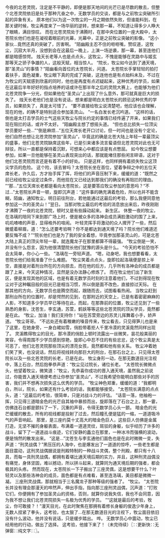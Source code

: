 今夜的北苍灵院，注定是不平静的，即便是那天地间的光芒已是尽数的散去，但整个北苍灵院依旧是处于那种亢奋之中，无数学员的交谈，都是与之前牧尘突破所引起的异象有关。
原本他们以为这一次牧尘的一月之期依然失败，但谁能料到，在那关键时候，牧尘再度来了一场华丽的逆转，想来那一幕，不知道让得多少人睁大了眼睛，满目惊叹。
而在北苍灵院处于沸腾时，在那中央位置的一座大殿中，太苍院长他们也是在凝视着眼前的光幕，光幕中，正是之前牧尘突破的影像。
“这小家伙…竟然还真的突破了，厉害啊。
”陌幽殿主忍不住的咂咂嘴，赞叹道，这牧尘，沉寂大半月，没想到会在这最后一晚上，上演一场逆袭，那一幕，甚至连他们都是暗感惊愕。
烛天长老等人也是点点头，这牧尘，不愧是能够在灵路中与姬玄那等天之骄子争雄的人，这般天赋，相当惊人。
“院长，牧尘如今达到了通天境，那“圣灵山”的事情？”陌幽看向首位的太苍院长，问道。
太苍院长手掌轻轻的拍打着扶手，面色凝重，牧尘眼下真的完成了突破，这连他也是有点始料未及，不过在为牧尘的天赋感到欣喜的同时，他也是再度有点迟疑起来，这种优秀的学员，如果在这最后半年好好的指点培养的话或许在那半年之后的灵院大赛上，也能够为他们北苍灵院争一分光，但如果他在“圣灵山”上出现了什么意外，那可就真是巨大的损失了。
烛天长老他们也是没有说话，想来都是明白太苍院长的顾忌这种优秀的学员，如果损失了，真是太可惜了。
“要不直接给牧尘说清楚吧，他应该也会理解，现在的他，的确不是特别适合参加圣灵山。
”一名白发长老沉吟道。
“这样的话，倒也是太打击学员的士气这些天牧尘与院长约定的事情已经传遍了开来，如果我们现在阻拦的话，或许不太好。
”陌幽殿主想了想摇头道。
“但也总比损失一位顶尖学员要好一些…”“倒是麻烦…”五位天席长老开口讨论，但一时间也是没有个定论，他们自然也想让北苍灵院参加“圣灵山”，毕竟这的确是北苍大陆上年轻一辈最顶尖的盛事，他们北苍灵院缺席这些年，已是引来诸多流言蜚语但北苍灵院对此也无可辩驳，所以一直都是保持着沉默，可想来心中都应该是有点憋屈。
如今牧尘想要参加，如果一旦他能够在圣灵山表现突出的话，那就能堵住那些闲言碎语，这对于他们北苍灵院而言还是有着不小的好处。
只是这样，也同样拥有着损失牧尘这顶尖学员的危险。
这个险，该去冒吗？太苍院长坐在首位，望着争辩之中的五位天席长老，许久后，方才抬手挥了挥，将他们的声音压制下来，缓缓的道：“既然之前已经给牧尘设定过条件，而他现在又已经达到那我们的确没有再阻拦的理由。
”“那…”五位天席长老都是看向太苍院长，这是要答应牧尘参加的意思吗？“不过…”太苍院长声音一顿，旋即沉声道：“这件事的确充满着危险，所以也并不能含糊，陌幽，通知牧尘，明日前往刑台，若他能通过这最后的考验，那么我便同意他参加这一次的圣灵山！”翌日。
当那对牧尘最后的考验的消息放出来后，昨夜刚刚才沸腾了一夜的北苍灵院，顿时又是有些躁动起来。
新生区。
休整一夜的牧尘，在洛璃的陪同下来到那广场上时，便是被众多的洛神会成员满脸激动的围了上来，叽叽喳喳的声音，显得格外的喧闹。
叶轻灵挥手将激动的众人撵开了一些，然后微蹙着柳眉，道：“怎么还要考验啊？你不是都达到通天境了吗？院长他们难道还要反悔不成？”“院长他们也是为了我的安全着想，毕竟参加那圣灵山的，可是北苍大陆上真正的顶尖年轻一辈，就连魔龙子在那里都算不得最强。
”牧尘倒是一笑，并没有什么怨言，因为他很清楚院长他们犹豫的源头是什么。
“今天的考验恐怕不会太简单，你小心一些。
”洛璃在一旁轻声道。
“嗯，动身吧，我也想要看看，太苍院长他们给我准备了什么难题。
”牧尘笑着点点头，旋即拉起洛璃便是掠上半空，直接是对着刑台所在的方向掠去，而在他的后方，几乎所有洛神会的成员都是跟了上来，今天这种情况，显然是没办法静心修炼了。
而在牧尘他们出了新生区，便是发现其他的区域，也是有着无数学员时刻的注意着他们，不过到得现在牧尘对于这种瞩目般的目光已是相当习惯，所以倒是面不改色，直接掠过天际。
在那其他的方向，无数学员也是腾空而起，跟随而去，试图看看热闹。
当牧尘赶到那刑台所在的位置时，却是愕然的见到，在那附近的天空上，已是有着密密麻麻的人影，不知道多少学员早已等待在此，而起，在那靠前的位置，牧尘还见到了一些熟悉的身影，沈苍生，李玄通，苏萱，鹤妖等等这些北苍灵院的顶尖学员，竟然都是在此。
“牧尘，加油！我们支持你！”站在苏萱旁边的苏灵儿挥舞着小手，娇声道。
“牧尘哥哥。
”不远处还有着稚嫩的嗓音传来，牧尘看去，只见得笋儿也是来了这里，在她身旁，一身白裙如雪，俏脸带着拒人千里冷漠的灵溪竟然同样出现了。
灵溪瞧得牧尘的目光，那冷漠的俏脸上顿时流露出一丝微笑，昙花般美丽的笑容，令得周围不少学员感到惊艳，旋即心中忍不住的有些忿忿，这个牧尘真是太可恶了，他们北苍灵院那些顶尖的漂亮女孩，竟然都和他有些关系。
牧尘冲着她们笑了笑，也没说话，然后将视线转向那巨大的刑台，在那石台之上，只见得太苍院长以及一些北苍灵院的长老，已是在此。
牧尘身形一动，在那无数道目光注视中，落上石台，然后抱拳恭声道：“牧尘见过院长，诸位长老。
”太苍院长微微点头，他望着牧尘，微笑道：“牧尘，先恭喜你成功的晋入通天境，虽然我之前说过，你能晋入通天境便考虑让你参加“圣灵山”，不过我希望你能明白那些对手的厉害，我们并不想再次损失这么优秀的学员。
”牧尘神色郑重，缓缓的道：“我都明白，所以，院长，如果还有什么考验的话，我都能够接受。
”太苍院长满意的点点头，道：“这最后的考验，很简单，只是对战斗力的评估。
”话音一落，他袖袍一挥，只见得三道暗金色的光芒自其袖中暴掠而出，旋即落在了石台之上，那一霎，仿佛连石台都是颤抖了一下，沉重的声音，令得无数学员心头一颤。
暗金色的光芒缓缓的散去，所有的视线都是投射了过去，然后瞳孔便是猛的一缩，一道道吸冷气的声音响起。
那里，是三座约莫十丈高大的暗金色巨人，这些巨人仿佛是金属打造，无坚不摧的身躯表面，布满着一道道灵纹，斑驳的身躯，似乎经历了许多的战斗，留下了一道道战斗痕迹，它们安静的矗立在那里，一种冰冷而强横的波动，便是悄然的散发出来。
“这是…”沈苍生与李玄通他们面色也是在此时微微一变，失声道：“刑灵战偶？”黑压压的人海中，也是爆发出了一道道的惊呼，一些老生都是面目震动，这刑灵战偶据说是刑殿特制的一种战斗灵偶，整个刑殿，都只有十八具，而每一具刑灵战偶，都拥有着堪比通天境后期的实力，并且，这种刑灵战偶没有痛觉，身体坚固，难以撼动，所以拼斗起来，就算同为通天境后期的强者，都会极其的头疼。
然而现在，太苍院长一下子搬出了三座灵偶，这是想要干什么？叶轻灵以及那些洛神会的成员，面色都是有点难看，甚至连洛璃，美目都是微微一凝。
三座刑灵战偶，那就相当于三名魔龙子那种等级的强者了。
“牧尘。
”太苍院长并没有理会那漫天的哗然声，伸出手指，指向那三座刑灵战偶，沉声道：“打败它们，你便拥有了参加圣灵山的资格，否则，就算你说我失信，我也不会同意，因为我不想让我们北苍灵院损失一名极为优秀的学员。
”“这就是最后的考验，牧尘，你可敢接？！”漫天目光，在此时聚焦在那拥有着修长身躯的俊逸少年身上，无数人捏紧了拳头，这考验，也太狠了…在那无数道目光的注视下，牧尘面目依旧没有什么波动，他并没有说话，只是缓步踏出。
哗。
无数学员心中震动，牧尘已经用他的行动，做出了选择。
这考验，他接下来了！（未完待续）〖∷更新快∷无弹窗∷纯文字∷〗。
